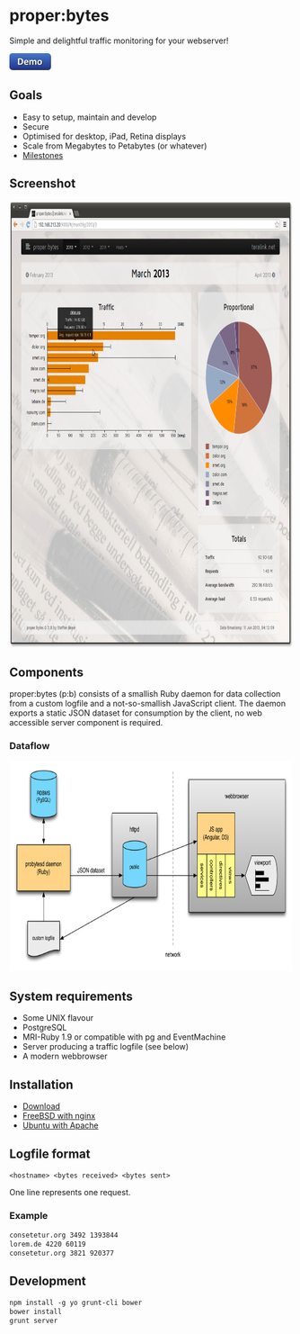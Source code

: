 # proper:bytes

Simple and delightful traffic monitoring for your webserver!

<a target="_blank" href="http://pbdemo.teralink.net"><img src="docs/demo-button.png" alt="Demo" width="74" height="30"></a>

## Goals

* Easy to setup, maintain and develop
* Secure
* Optimised for desktop, iPad, Retina displays
* Scale from Megabytes to Petabytes (or whatever)
* [Milestones](https://github.com/improper/probytes/issues/milestones)

## Screenshot

<img src="docs/screenshot.png" alt="webbrowser screenshot" width="852" height="794">

## Components

proper:bytes (p:b) consists of a smallish Ruby daemon for data collection from a custom logfile and a not-so-smallish JavaScript client. The daemon exports a static JSON dataset for consumption by the client, no web accessible server component is required.

### Dataflow

<img src="docs/dataflow.png" alt="dataflow diagram" width="778" height="374">

## System requirements

* Some UNIX flavour
* PostgreSQL
* MRI-Ruby 1.9 or compatible with pg and EventMachine
* Server producing a traffic logfile (see below)
* A modern webbrowser

## Installation

* [Download](http://pbdist.teralink.net)
* [FreeBSD with nginx](docs/installation-freebsd-nginx.md)
* [Ubuntu with Apache](docs/installation-ubuntu-apache.md)

## Logfile format

    <hostname> <bytes received> <bytes sent>

One line represents one request.

### Example

    consetetur.org 3492 1393844
    lorem.de 4220 60119
    consetetur.org 3821 920377

## Development

    npm install -g yo grunt-cli bower
    bower install
    grunt server
